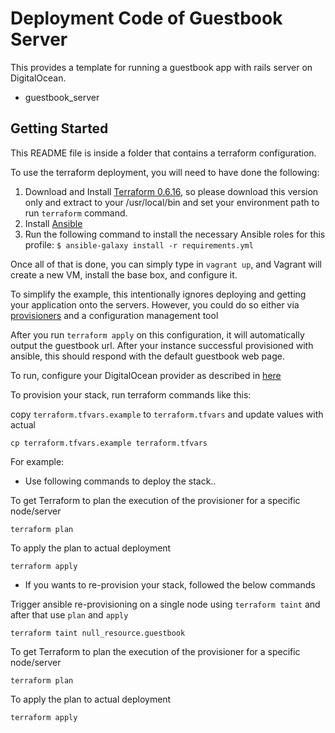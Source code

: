Deployment Code of Guestbook Server
=========================

This provides a template for running a guestbook app with rails server on DigitalOcean.

* guestbook_server

## Getting Started

This README file is inside a folder that contains a terraform configuration.

To use the terraform deployment, you will need to have done the following:

  1. Download and Install [Terraform 0.6.16](https://releases.hashicorp.com/terraform/0.6.16/terraform_0.6.16_linux_amd64.zip), so please download this version only and extract to your /usr/local/bin and set your environment path to run `terraform` command.
  2. Install [Ansible](http://docs.ansible.com/intro_installation.html)
  3. Run the following command to install the necessary Ansible roles for this profile: `$ ansible-galaxy install -r requirements.yml`

Once all of that is done, you can simply type in `vagrant up`, and Vagrant will create a new VM, install the base box, and configure it.

To simplify the example, this intentionally ignores deploying and
getting your application onto the servers. However, you could do so either via
[provisioners](https://www.terraform.io/docs/provisioners/) and a configuration management tool

After you run `terraform apply` on this configuration, it will
automatically output the guestbook url. After your instance
successful provisioned with ansible, this should respond with the default guestbook web page.

To run, configure your DigitalOcean provider as described in [here](https://www.terraform.io/docs/providers/do/index.html)

To provision your stack, run terraform commands like this:

copy `terraform.tfvars.example` to `terraform.tfvars` and update values with actual

```
cp terraform.tfvars.example terraform.tfvars
``` 

For example:

* Use following commands to deploy the stack..

To get Terraform to plan the execution of the provisioner for a specific node/server

```
terraform plan
```

To apply the plan to actual deployment

```
terraform apply
```

* If you wants to re-provision your stack, followed the below commands 

Trigger ansible re-provisioning on a single node using `terraform taint` and after that use `plan` and `apply`

```
terraform taint null_resource.guestbook
```

To get Terraform to plan the execution of the provisioner for a specific node/server

```
terraform plan
```

To apply the plan to actual deployment

```
terraform apply
```
